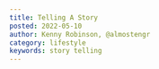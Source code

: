 ```yaml
---
title: Telling A Story
posted: 2022-05-10
author: Kenny Robinson, @almostengr
category: lifestyle
keywords: story telling
---
```


